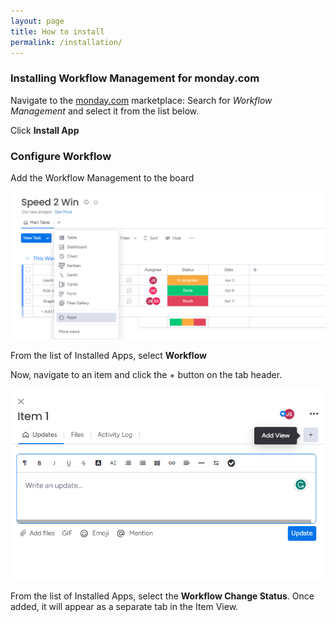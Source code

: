 ```yaml
---
layout: page
title: How to install
permalink: /installation/
---
```


### Installing Workflow Management for monday.com


Navigate to the [monday.com](https://monday.com/marketplace) marketplace:
Search for *Workflow Management* and select it from the list below.

Click **Install App**


### Configure Workflow


Add the Workflow Management to the board

![board installation](/assets/images/board-install.png)

From the list of Installed Apps, select **Workflow**

Now, navigate to an item and click the + button on the tab header.

![item installation](/assets/images/item-install.png)

From the list of Installed Apps, select the **Workflow Change Status**. Once added, it will appear as a separate tab in the Item View.
